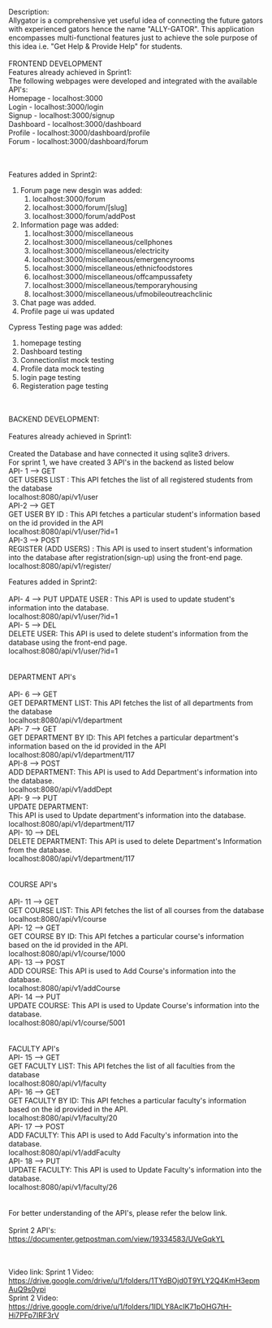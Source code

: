 Description:<br />
Allygator is a comprehensive yet useful idea of connecting the future gators with experienced gators hence the name "ALLY-GATOR". This application encompasses multi-functional features just to achieve the sole purpose of this idea i.e. "Get Help & Provide Help" for students.
<br />
<br />
FRONTEND DEVELOPMENT<br />
Features already achieved in Sprint1:<br />
The following webpages were developed and integrated with the available API's:<br />
Homepage - localhost:3000 <br />
Login - localhost:3000/login <br />
Signup - localhost:3000/signup <br />
Dashboard - localhost:3000/dashboard <br />
Profile - localhost:3000/dashboard/profile <br />
Forum - localhost:3000/dashboard/forum <br />
<br />
<br />

Features added in Sprint2:<br />
1. Forum page new desgin was added: <br />
    1.  localhost:3000/forum <br />
    2.  localhost:3000/forum/[slug] <br />
    3.  localhost:3000/forum/addPost <br />
2.  Information page was added: <br />
    1.  localhost:3000/miscellaneous <br />
    2.  localhost:3000/miscellaneous/cellphones <br />
    3.  localhost:3000/miscellaneous/electricity <br />
    4.  localhost:3000/miscellaneous/emergencyrooms <br />
    5.  localhost:3000/miscellaneous/ethnicfoodstores <br />
    6.  localhost:3000/miscellaneous/offcampussafety <br />
    7.  localhost:3000/miscellaneous/temporaryhousing <br />
    8.  localhost:3000/miscellaneous/ufmobileoutreachclinic <br />
3.  Chat page was added. <br />
4.  Profile page ui was updated <br />  

Cypress Testing page was added: <br />
1.  homepage testing <br />
2.  Dashboard testing <br />
3.  Connectionlist mock testing <br />
4.  Profile data mock testing <br />
5.  login page testing <br />
6.  Registeration page testing <br />
<br/>
<br />
BACKEND DEVELOPMENT:<br /><br />
Features already achieved in Sprint1:<br /><br />
Created the Database and have connected it using sqlite3 drivers.<br />
For sprint 1, we have created 3 API's in the backend as listed below<br />
API- 1 --> GET<br />
GET USERS LIST : This API fetches the list of all registered students from the database<br />
localhost:8080/api/v1/user<br />
API-2 --> GET<br />
GET USER BY ID : This API fetches a particular student's information based on the id provided in the API<br />
localhost:8080/api/v1/user/?id=1<br />
API-3 --> POST<br />
REGISTER (ADD USERS) : This API is used to insert student's information into the database after registration(sign-up) using the front-end page.<br />
localhost:8080/api/v1/register/<br />

Features added in Sprint2:<br /><br />
API- 4 --> PUT
UPDATE USER : This API is used to update student's information into the database.<br />
localhost:8080/api/v1/user/?id=1<br />
API- 5 --> DEL<br />
DELETE USER: This API is used to delete student's information from the database using the front-end page.<br />
localhost:8080/api/v1/user/?id=1<br />
<br /><br />
DEPARTMENT API's<br /><br />
API- 6 --> GET<br />
GET DEPARTMENT LIST: This API fetches the list of all departments from the database<br />
localhost:8080/api/v1/department<br />
API- 7 --> GET<br />
GET DEPARTMENT BY ID: This API fetches a particular department's information based on the id provided in the API<br />
localhost:8080/api/v1/department/117<br />
API-8 --> POST<br />
ADD DEPARTMENT: This API is used to Add Department's information into the database.<br />
localhost:8080/api/v1/addDept<br />
API- 9 --> PUT<br />
UPDATE DEPARTMENT: <br />
This API is used to Update department's information into the database.<br />
localhost:8080/api/v1/department/117<br />
API- 10 --> DEL<br />
DELETE DEPARTMENT: This API is used to delete Department's Information from the database.<br />
localhost:8080/api/v1/department/117<br />
<br /><br />
COURSE API's<br /><br />
API- 11 --> GET<br />
GET COURSE LIST: This API fetches the list of all courses from the database<br />
localhost:8080/api/v1/course<br />
API- 12 --> GET<br />
GET COURSE BY ID: This API fetches a particular course's information based on the id provided in the API.<br />
localhost:8080/api/v1/course/1000<br />
API- 13 --> POST<br />
ADD COURSE: This API is used to Add Course's information into the database.<br />
localhost:8080/api/v1/addCourse<br />
API- 14 --> PUT<br />
UPDATE COURSE: This API is used to Update Course's information into the database.<br />
localhost:8080/api/v1/course/5001<br />
<br /><br />
FACULTY API's<br />
API- 15 --> GET<br />
GET FACULTY LIST: This API fetches the list of all faculties from the database<br />
localhost:8080/api/v1/faculty<br />
API- 16 --> GET<br />
GET FACULTY BY ID: This API fetches a particular faculty's information based on the id provided in the API.<br />
localhost:8080/api/v1/faculty/20<br />
API- 17 --> POST<br />
ADD FACULTY: This API is used to Add Faculty's information into the database.<br />
localhost:8080/api/v1/addFaculty<br />
API- 18 --> PUT<br />
UPDATE FACULTY: This API is used to Update Faculty's information into the database.<br />
localhost:8080/api/v1/faculty/26<br />
<br /><br />
For better understanding of the API's, please refer the below link.
<br /><br />
Sprint 2 API's: https://documenter.getpostman.com/view/19334583/UVeGqkYL <br />

<br /><br />
Video link:
Sprint 1 Video: https://drive.google.com/drive/u/1/folders/1TYdBOjd0T9YLY2Q4KmH3epmAuQ9s0ypi <br />
Sprint 2 Video: https://drive.google.com/drive/u/1/folders/1IDLY8AcIK71pOHG7tH-Hi7PFp7IRF3rV <br />
